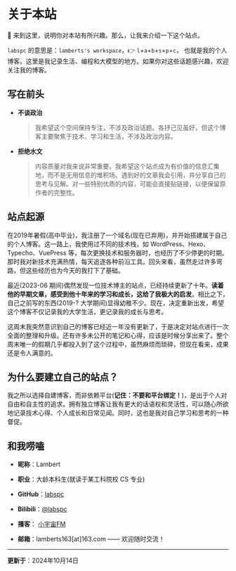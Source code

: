 
# 关于本站

👏 来到这里，说明你对本站有所兴趣。那么，让我来介绍一下这个站点。

`labspc` 的意思是：`lamberts's workspace`，👉 `l`+`a`+`b`+`s`+`p`+`c`， 也就是我的个人博客。这里是我记录生活、编程和大模型的地方。如果你对这些话题感兴趣，欢迎关注我的博客。


## 写在前头

- **不谈政治**
  > 我希望这个空间保持专注，不涉及政治话题。各抒己见虽好，但这个博客主要聚焦于技术、学习和生活，不涉及政治内容。

- **拒绝水文**
  > 内容质量对我来说非常重要。我希望这个站点成为有价值的信息汇集地，而不是无用信息的堆积场。遇到好的文章我会引用，并分享自己的思考与见解。对一些特别优质的内容，可能会直接贴链接，以便保留原作者的完整性。

## 站点起源

在2019年暑假(高中毕业)，我注册了一个域名(现在已弃用)，并开始搭建属于自己的个人博客。这一路上，我使用过不同的技术栈，如 WordPress、Hexo、Typecho、VuePress 等，每次更换技术和服务器时，也经历了不少停更的时期。那时我对新技术充满热情，每天追逐各种前沿工具。回头来看，虽然走过许多弯路，但这些经历也为今天的我打下了基础。

最近(2023-06 期间)偶然发现一位技术博主的站点，已经持续更新了十年。**读着他的早期文章，感受到他十年来的学习和成长，这给了我极大的启发**。相比之下，自己之前写的东西(2019-? 大学期间)显得幼稚不少。现在，决定重新出发，希望这个博客不仅记录我的大学生活，更记录我的成长与思考。

这周末我突然意识到自己的博客已经近一年没有更新了，于是决定对站点进行一次全面的整理和升级。还有许多未公开的笔记和心得，应该是时候分享出来了。整个周末唯一的假期几乎都投入到了这个过程中，虽然麻烦而琐碎，但现在看来，成果还是令人满意的。

## 为什么要建立自己的站点？

我之所以选择自建博客，而非依赖平台(**记住：不要和平台绑定！**)，是出于个人对自由和自主性的追求。拥有独立博客让我有更大的话语权和灵活性，可以随心所欲地记录技术心得、个人成长和日常见闻。同时，这也是我对自己学习和思考的一种督促。


## 和我唠嗑

- **昵称**：Lambert

- **职业**：大龄本科生(就读于某工科院校 CS 专业)
- **GitHub**：[labspc](https://github.com/labspc "@labspc")

- **Bilibili**：[@labspc](https://space.bilibili.com/370214419 "@labspc")

- **播客**： [小宇宙FM](https://www.xiaoyuzhoufm.com/podcast/649c5f4764b8ac51c8368155 "小宇宙FM")
 
- **邮箱**：lamberts163[at]163.com —— 欢迎随时交流！

---
**更新于**：2024年10月14日
